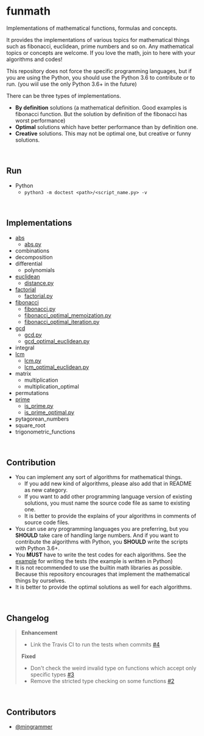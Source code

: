 # funmath
Implementations of mathematical functions, formulas and concepts.

It provides the implementations of various topics for mathematical things such as fibonacci, euclidean, prime numbers and so on. Any mathematical topics or concepts are welcome. If you love the math, join to here with your algorithms and codes!

This repository does not force the specific programming languages, but if you are using the Python, you should use the Python 3.6 to contribute or to run. (you wiil use the only Python 3.6+ in the future)

There can be three types of implementations.

- **By definition** solutions (a mathematical definition. Good examples is fibonacci function. But the solution by definition of the fibonacci has worst performance)
- **Optimal** solutions which have better performance than by definition one.
- **Creative** solutions. This may not be optimal one, but creative or funny solutions.

<br>

## Run

* Python
  * `python3 -m doctest <path>/<script_name.py> -v`

<br>

## Implementations

* [abs](abs)
  * [abs.py](abs/abs.py)
* combinations
* decomposition
* differential
  * polynomials
* [euclidean](euclidean)
  * [distance.py](euclidean/distance.py)
* [factorial](factorial)
  * [factorial.py](factorial/factorial.py)
* [fibonacci](fibonacci)
  * [fibonacci.py](fibonacci/fibonacci.py)
  * [fibonacci_optimal_memoization.py](fibonacci/fibonacci_optimal_memoization.py)
  * [fibonacci_optimal_iteration.py](fibonacci/fibonacci_optimal_iteration.py)
* [gcd](gcd)
  * [gcd.py](gcd/gcd.py)
  * [gcd_optimal_euclidean.py](gcd/gcd_optimal_euclidean.py)
* integral
* [lcm](lcm)
  * [lcm.py](lcm/lcm.py)
  * [lcm_optimal_euclidean.py](lcm/lcm_optimal_euclidean.py)
* matrix
  * multiplication
  * multiplication_optimal
* permutations
* [prime](prime)
  * [is_prime.py](prime/is_prime.py)
  * [is_prime_optimal.py](prime/is_prime_optimal.py)
* pytagorean_numbers
* square_root
* trigonometric_functions

<br>

## Contribution

* You can implement any sort of algorithms for mathematical things.
  * If you add new kind of algorithms, please also add that in README as new category.
  * If you want to add other programming language version of existing solutions, you must name the source code file as same to existing one.
  * It is better to provide the explains of your algorithms in comments of source code files.
* You can use any programming languages you are preferring, but you **SHOULD** take care of handling large numbers. And if you want to contribute the algorithms with Python, you **SHOULD** write the scripts with Python 3.6+.
* You **MUST** have to write the test codes for each algorithms. See the [example](fibonacci/fibonacci_optimal_memoization.py) for writing the tests (the example is written in Python)
* It is not recommended to use the builtin math libraries as possible. Because this repository encourages that implement the mathematical things by ourselves.
* It is better to provide the optimal solutions as well for each algorithms.

<br>

## Changelog
> **Enhancement**
> - Link the Travis CI to run the tests when commits [#4](../../issues/4)
>
> **Fixed**
> - Don't check the weird invalid type on functions which accept only specific types [#3](../../issues/3)
> - Remove the stricted type checking on some functions [#2](../../issues/2)

<br>

## Contributors

- [@mingrammer](https://github.com/mingrammer)
